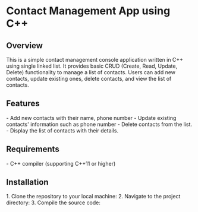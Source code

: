 <h1>Contact Management App using C++</h1> 

<h2>Overview</h2> 
This is a simple contact management console application written in C++ using single linked list. It provides basic CRUD (Create, Read, Update, Delete) functionality to manage a list of contacts. Users can add new contacts, update existing ones, delete contacts, and view the list of contacts.

<h2>Features</h2> 
- Add new contacts with their name, phone number
- Update existing contacts' information such as phone number 
- Delete contacts from the list.
- Display the list of contacts with their details.

<h2>Requirements</h2> 
- C++ compiler (supporting C++11 or higher)

<h2>Installation</h2> 
1. Clone the repository to your local machine:
2. Navigate to the project directory:
3. Compile the source code:

